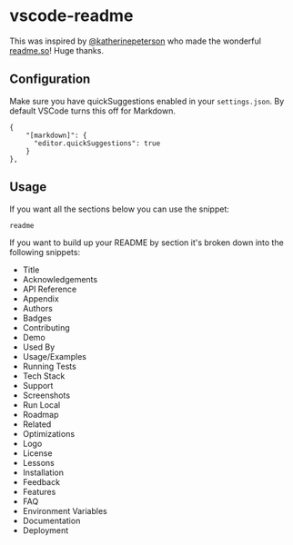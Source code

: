 # vscode-readme

This was inspired by [@katherinepeterson](https://www.github.com/katherinepeterson) who made the wonderful [readme.so](https://readme.so/)! Huge thanks.



## Configuration

Make sure you have quickSuggestions enabled in your `settings.json`. By default VSCode turns this off for Markdown.


```
{
    "[markdown]": {
      "editor.quickSuggestions": true
    }
},
```

## Usage

If you want all the sections below you can use the snippet:
```
readme
```

If you want to build up your README by section it's broken down into the following snippets:

* Title
* Acknowledgements
* API Reference
* Appendix
* Authors
* Badges
* Contributing
* Demo
* Used By
* Usage/Examples
* Running Tests
* Tech Stack
* Support
* Screenshots
* Run Local
* Roadmap
* Related
* Optimizations
* Logo
* License
* Lessons
* Installation
* Feedback
* Features
* FAQ
* Environment Variables
* Documentation
* Deployment